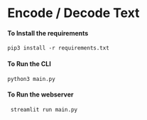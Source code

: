 # Encode / Decode Text

#### To Install the requirements
`pip3 install -r requirements.txt`

#### To Run the CLI
`python3 main.py`

#### To Run the webserver
` streamlit run main.py`
